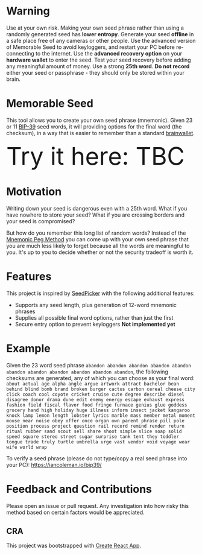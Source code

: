# Warning
Use at your own risk. Making your own seed phrase rather than using a randomly generated seed has **lower entropy**. Generate your seed **offline** in a safe place free of any cameras or other people. Use the advanced version of Memorable Seed to avoid keyloggers, and restart your PC before re-connecting to the internet. Use the **advanced recovery option** on your **hardware wallet** to enter the seed. Test your seed recovery before adding any meaningful amount of money. Use a strong **25th word**. **Do not record** either your seed or passphrase - they should only be stored within your brain.

# Memorable Seed
This tool allows you to create your own seed phrase (mnemonic). Given 23 or 11 [BIP-39](https://github.com/bitcoin/bips/blob/master/bip-0039/english.txt) seed words, it will providing options for the final word (the checksum), in a way that is easier to remember than a standard [brainwallet](https://en.bitcoin.it/wiki/Brainwallet).

<span style="font-size:64px">Try it here: TBC</span>

# Motivation
Writing down your seed is dangerous even with a 25th word. What if you have nowhere to store your seed? What if you are crossing borders and your seed is compromised?

But how do you remember this long list of random words? Instead of the [Mnemonic Peg Method](https://en.bitcoin.it/wiki/Brainwallet) you can come up with your own seed phrase that you are much less likely to forget because all the words are meaningful to you. It's up to you to decide whether or not the security tradeoff is worth it.

# Features
This project is inspired by [SeedPicker](https://github.com/merland/seedpicker) with the following additional features:
- Supports any seed length, plus generation of 12-word mnemonic phrases
- Supplies all possible final word options, rather than just the first
- Secure entry option to prevent keyloggers **Not implemented yet**

# Example
Given the 23 word seed phrase `abandon abandon abandon abandon abandon abandon abandon abandon abandon abandon abandon`, the following checksums are generated, any of which you can choose as your final word: `about actual age alpha angle argue artwork attract bachelor bean behind blind bomb brand broken burger cactus carbon cereal cheese city click coach cool coyote cricket cruise cute degree describe diesel disagree donor drama dune edit enemy energy escape exhaust express fashion field fiscal flavor food fringe furnace genius glue goddess grocery hand high holiday huge illness inform insect jacket kangaroo knock lamp lemon length lobster lyrics marble mass member metal moment mouse near noise obey offer once organ own parent phrase pill pole position process project question rail record remind render return ritual rubber sand scout sell share shoot simple slice soap solid speed square stereo street sugar surprise tank tent they toddler tongue trade truly turtle umbrella urge vast vendor void voyage wear wife world wrap`

To verify a seed phrase (please do not type/copy a real seed phrase into your PC): https://iancoleman.io/bip39/


# Feedback and Contributions
Please open an issue or pull request. Any investigation into how risky this method based on certain factors would be appreciated.

## CRA

This project was bootstrapped with [Create React App](https://github.com/facebook/create-react-app).
